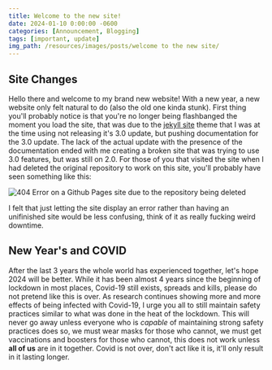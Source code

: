 ```yaml
---
title: Welcome to the new site!
date: 2024-01-10 0:00:00 -0600
categories: [Announcement, Blogging]
tags: [important, update]
img_path: /resources/images/posts/welcome to the new site/
---
```

## Site Changes

Hello there and welcome to my brand new website! With a new year, a new website only felt natural to do (also the old one kinda stunk). First thing you'll probably notice is that you're no longer being flashbanged the moment you load the site, that was due to the [jekyll site](https://jekyllrb.com/) theme that I was at the time using not releasing it's 3.0 update, but pushing documentation for the 3.0 update. The lack of the actual update with the presence of the documentation ended with me creating a broken site that was trying to use 3.0 features, but was still on 2.0. For those of you that visited the site when I had deleted the original repository to work on this site, you'll probably have seen something like this:

![404 Error on a Github Pages site due to the repository being deleted](404.png)

I felt that just letting the site display an error rather than having an unifinished site would be less confusing, think of it as really fucking weird downtime.

## New Year's and COVID

After the last 3 years the whole world has experienced together, let's hope 2024 will be better. While it has been almost 4 years since the beginning of lockdown in most places, Covid-19 still exists, spreads and kills, please do not pretend like this is over. As research continues showing more and more effects of being infected with Covid-19, I urge you all to still maintain safety practices similar to what was done in the heat of the lockdown. This will never go away unless everyone who is *capable* of maintaining strong safety practices does so, we must wear masks for those who cannot, we must get vaccinations and boosters for those who cannot, this does not work unless **all of us** are in it together. Covid is not over, don't act like it is, it'll only result in it lasting longer.
